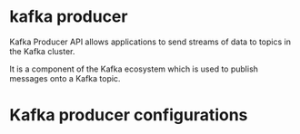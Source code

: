 # kafka producer
Kafka Producer API allows applications to send streams of data to topics in the Kafka cluster.

It is a component of the Kafka ecosystem which is used to publish messages onto a Kafka topic.

# Kafka producer configurations

<!--stackedit_data:
eyJoaXN0b3J5IjpbMTQ3ODA3ODI2NSwxMTY4NDk4MjAyLDc1Mj
I0OTcxNSwtMjg4NDA2NDg3LDE2MTc0OTU3NDQsMzYyNjE5NDgx
LDE2MjQzNDMwNDAsMjAzNTgyMTUzNCwtMTI5ODExMjMxNCwtND
Q1MjMwNzMwLC05Njk5NTkzNiwtMTY2MDU0OTM2OSwtMTYzNDc1
MzcxNSwxMTg1NTc3MDcwLC0yMDU0NDg2NjgxLC00NzA0NTI2MD
gsNjUwODk4MTgsLTIwODg3NDY2MTIsLTIwODg3NDY2MTIsLTEx
NzE5Mjg0NV19
-->